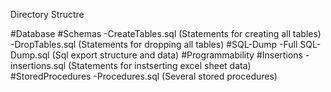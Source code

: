 Directory Structre

#Database
  #Schemas
    -CreateTables.sql (Statements for creating all tables)
    -DropTables.sql (Statements for dropping all tables)
  #SQL-Dump
    -Full SQL-Dump.sql (Sql export structure and data)
#Programmability
  #Insertions
    -insertions.sql (Statements for instserting excel sheet data)
  #StoredProcedures
    -Procedures.sql (Several stored procedures)
